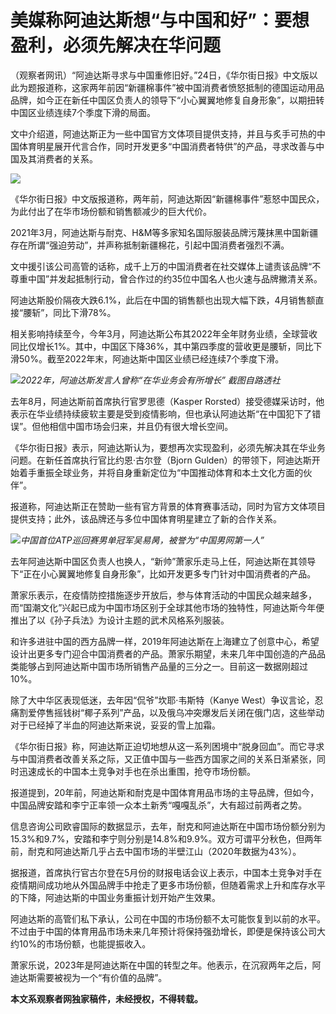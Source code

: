# 美媒称阿迪达斯想“与中国和好”：要想盈利，必须先解决在华问题

（观察者网讯）“阿迪达斯寻求与中国重修旧好。”24日，《华尔街日报》中文版以此为题报道称，这家两年前因“新疆棉事件”被中国消费者愤怒抵制的德国运动用品品牌，如今正在新任中国区负责人的领导下“小心翼翼地修复自身形象”，以期扭转中国区业绩连续7个季度下滑的局面。

文中介绍道，阿迪达斯正为一些中国官方文体项目提供支持，并且与炙手可热的中国体育明星展开代言合作，同时开发更多“中国消费者特供”的产品，寻求改善与中国及其消费者的关系。

![](https://inews.gtimg.com/newsapp_bt/0/15800180476/1000)

《华尔街日报》中文版报道称，两年前，阿迪达斯因“新疆棉事件”惹怒中国民众，为此付出了在华市场份额和销售额减少的巨大代价。

2021年3月，阿迪达斯与耐克、H&M等多家知名国际服装品牌污蔑抹黑中国新疆存在所谓“强迫劳动”，并声称抵制新疆棉花，引起中国消费者强烈不满。

文中援引该公司高管的话称，成千上万的中国消费者在社交媒体上谴责该品牌“不尊重中国”并发起抵制行动，曾合作过的约35位中国名人也火速与品牌撇清关系。

阿迪达斯股价隔夜大跌6.1%，此后在中国的销售额也出现大幅下跌，4月销售额直接“腰斩”，同比下滑78%。

相关影响持续至今，今年3月，阿迪达斯公布其2022年全年财务业绩，全球营收同比仅增长1%。其中，中国区下降36%，其中第四季度的营收更是腰斩，同比下滑50%。截至2022年末，阿迪达斯中国区业绩已经连续7个季度下滑。

![](https://inews.gtimg.com/newsapp_bt/0/15800180479/1000)_2022年，阿迪达斯发言人曾称“在华业务会有所增长”
截图自路透社_

去年8月，阿迪达斯前首席执行官罗思德（Kasper
Rorsted）接受德媒采访时，他表示在华业绩持续疲软主要是受到疫情影响，但也承认阿迪达斯“在中国犯下了错误”。但他相信中国市场会归来，并且仍有很大增长空间。

《华尔街日报》表示，阿迪达斯认为，要想再次实现盈利，必须先解决其在华业务问题。在新任首席执行官比约恩·古尔登（Bjorn
Gulden）的带领下，阿迪达斯开始着手重振全球业务，并将自身重新定位为“中国推动体育和本土文化方面的伙伴”。

报道称，阿迪达斯正在赞助一些有官方背景的体育赛事活动，同时为官方文体项目提供支持；此外，该品牌还与多位中国体育明星建立了新的合作关系。

![](https://inews.gtimg.com/newsapp_bt/0/15800180480/1000)_中国首位ATP巡回赛男单冠军吴易昺，被誉为“中国男网第一人”_

去年阿迪达斯中国区负责人也换人，“新帅”萧家乐走马上任，阿迪达斯在其领导下“正在小心翼翼地修复自身形象”，比如开发更多专门针对中国消费者的产品。

萧家乐表示，在疫情防控措施逐步开放后，参与体育活动的中国民众越来越多，而“国潮文化”兴起已成为中国市场区别于全球其他市场的独特性，阿迪达斯今年便推出了以《孙子兵法》为设计主题的武术风格系列服装。

和许多进驻中国的西方品牌一样，2019年阿迪达斯在上海建立了创意中心，希望设计出更多专门迎合中国消费者的产品。萧家乐期望，未来几年中国创造的产品品类能够占到阿迪达斯中国市场所销售产品量的三分之一。目前这一数据刚超过10%。

除了大中华区表现低迷，去年因“侃爷”坎耶·韦斯特（Kanye
West）争议言论，忍痛割爱停售摇钱树“椰子系列”产品，以及俄乌冲突爆发后关闭在俄门店，这些举动对于已经掉了半血的阿迪达斯来说，妥妥的雪上加霜。

《华尔街日报》称，阿迪达斯正迫切地想从这一系列困境中“脱身回血”。而它寻求与中国消费者改善关系之际，又正值中国与一些西方国家之间的关系日渐紧张，同时迅速成长的中国本土竞争对手也在杀出重围，抢夺市场份额。

报道提到，20年前，阿迪达斯和耐克是中国体育用品市场的主导品牌，但如今，中国品牌安踏和李宁正率领一众本土新秀“嘎嘎乱杀”，大有超过前两者之势。

信息咨询公司欧睿国际的数据显示，去年，耐克和阿迪达斯在中国市场份额分别为15.3%和9.7%，安踏和李宁则分别是14.8%和9.9%。双方可谓平分秋色，但两年前，耐克和阿迪达斯几乎占去中国市场的半壁江山（2020年数据为43%）。

据报道，首席执行官古尔登在5月份的财报电话会议上表示，中国本土竞争对手在疫情期间成功地从外国品牌手中抢走了更多市场份额，但随着需求上升和库存水平的下降，阿迪达斯的中国业务重振计划开始产生效果。

阿迪达斯的高管们私下承认，公司在中国的市场份额不太可能恢复到以前的水平。不过由于中国的体育用品市场未来几年预计将保持强劲增长，即便是保持该公司大约10%的市场份额，也能提振收入。

萧家乐说，2023年是阿迪达斯在中国的转型之年。他表示，在沉寂两年之后，阿迪达斯需要被视为一个“有价值的品牌”。

**本文系观察者网独家稿件，未经授权，不得转载。**

